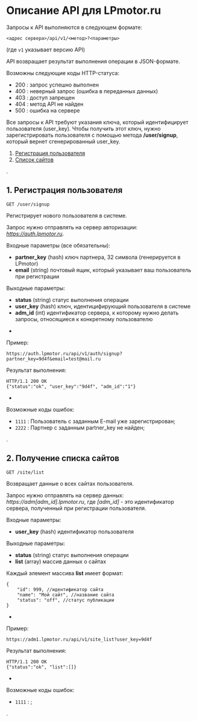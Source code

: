 # Описание API для LPmotor.ru

Запросы к API выполняются в следующем формате:

    <адрес сервера>/api/v1/<метод>?<параметры>

(где `v1` указывает версию API)

API возвращает результат выполнения операции в JSON-формате.

Возможны следующие коды HTTP-статуса:

* 200 : запрос успешно выполнен
* 400 : неверный запрос (ошибка в переданных данных)
* 403 : доступ запрещен
* 404 : метод API не найден
* 500 : ошибка на сервере

Все запросы к API требуют указания ключа, который идентифицирует пользователя (user_key).
Чтобы получить этот ключ, нужно зарегистрировать пользователя с помощью метода __/user/signup__, который вернет сгенерированный user_key.

1. [Регистрация пользователя](https://github.com/nezdalida/lpmotor_api#user_reg)
1. [Список сайтов](https://github.com/nezdalida/lpmotor_api#site_list)

.

## <a name="user_reg"></a>1. Регистрация пользователя

    GET /user/signup

Регистрирует нового пользователя в системе.

Запрос нужно отправлять на сервер авторизации: _https://auth.lpmotor.ru_.

Входные параметры (все обязательны):

* __partner_key__ (hash) ключ партнера, 32 символа (генерируется в LPmotor)
* __email__ (string) почтовый ящик, который указывает ваш пользователь при регистрации

Выходные параметры:

* __status__ (string) статус выполнения операции
* __user_key__ (hash) ключ, идентицифирующий пользователя в системе
* __adm_id__ (int) идентификатор сервера, к которому нужно делать запросы, относящиеся к конкретному пользователю

-

Пример:

    https://auth.lpmotor.ru/api/v1/auth/signup?partner_key=9d4f&email=test@mail.ru

Результат выполнения:

    HTTP/1.1 200 OK
    {"status":"ok", "user_key":"9d4f", "adm_id":"1"}

-

Возможные коды ошибок:

* `1111` : Пользователь с заданным E-mail уже зарегистрирован;
* `2222` : Партнер с заданным partner_key не найден;

.

## <a name="site_list">2. Получение списка сайтов

    GET /site/list

Возвращает данные о всех сайтах пользователя.

Запрос нужно отправлять на сервер данных: _https://adm[adm_id].lpmotor.ru_, где _[adm_id]_ - это идентификатор сервера, полученный при регистрации пользователя.

Входные параметры:

* __user_key__ (hash) идентификатор пользователя

Выходные параметры:

* __status__ (string) статус выполнения операции
* __list__ (array) массив данных о сайтах

Каждый элемент массива __list__ имеет формат:

    {
        "id": 999, //идентификатор сайта
        "name": "Мой сайт", //название сайта
        "status": "off", //статус публикации
    }

-

Пример:

    https://adm1.lpmotor.ru/api/v1/site_list?user_key=9d4f

Результат выполнения:

    HTTP/1.1 200 OK
    {"status":"ok", "list":[]}

-

Возможные коды ошибок:

* `1111` : ;

.